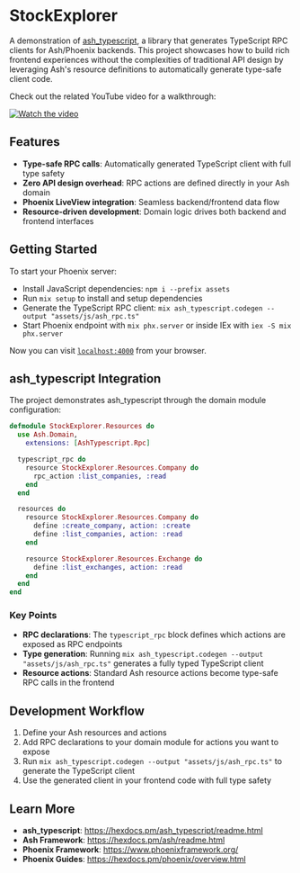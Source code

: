 # StockExplorer

A demonstration of [ash_typescript](https://hexdocs.pm/ash_typescript/readme.html), a library that generates TypeScript RPC clients for Ash/Phoenix backends. This project showcases how to build rich frontend experiences without the complexities of traditional API design by leveraging Ash's resource definitions to automatically generate type-safe client code.

Check out the related YouTube video for a walkthrough:

[![Watch the video](https://img.youtube.com/vi/t-hori2Io14/maxresdefault.jpg)](https://youtu.be/t-hori2Io14)

## Features

- **Type-safe RPC calls**: Automatically generated TypeScript client with full type safety
- **Zero API design overhead**: RPC actions are defined directly in your Ash domain
- **Phoenix LiveView integration**: Seamless backend/frontend data flow
- **Resource-driven development**: Domain logic drives both backend and frontend interfaces

## Getting Started

To start your Phoenix server:

* Install JavaScript dependencies: `npm i --prefix assets`
* Run `mix setup` to install and setup dependencies
* Generate the TypeScript RPC client: `mix ash_typescript.codegen --output "assets/js/ash_rpc.ts"`
* Start Phoenix endpoint with `mix phx.server` or inside IEx with `iex -S mix phx.server`

Now you can visit [`localhost:4000`](http://localhost:4000) from your browser.

## ash_typescript Integration

The project demonstrates ash_typescript through the domain module configuration:

```elixir
defmodule StockExplorer.Resources do
  use Ash.Domain,
    extensions: [AshTypescript.Rpc]

  typescript_rpc do
    resource StockExplorer.Resources.Company do
      rpc_action :list_companies, :read
    end
  end

  resources do
    resource StockExplorer.Resources.Company do
      define :create_company, action: :create
      define :list_companies, action: :read
    end

    resource StockExplorer.Resources.Exchange do
      define :list_exchanges, action: :read
    end
  end
end
```

### Key Points

- **RPC declarations**: The `typescript_rpc` block defines which actions are exposed as RPC endpoints
- **Type generation**: Running `mix ash_typescript.codegen --output "assets/js/ash_rpc.ts"` generates a fully typed TypeScript client
- **Resource actions**: Standard Ash resource actions become type-safe RPC calls in the frontend

## Development Workflow

1. Define your Ash resources and actions
2. Add RPC declarations to your domain module for actions you want to expose
3. Run `mix ash_typescript.codegen --output "assets/js/ash_rpc.ts"` to generate the TypeScript client
4. Use the generated client in your frontend code with full type safety

## Learn More

* **ash_typescript**: https://hexdocs.pm/ash_typescript/readme.html
* **Ash Framework**: https://hexdocs.pm/ash/readme.html
* **Phoenix Framework**: https://www.phoenixframework.org/
* **Phoenix Guides**: https://hexdocs.pm/phoenix/overview.html
